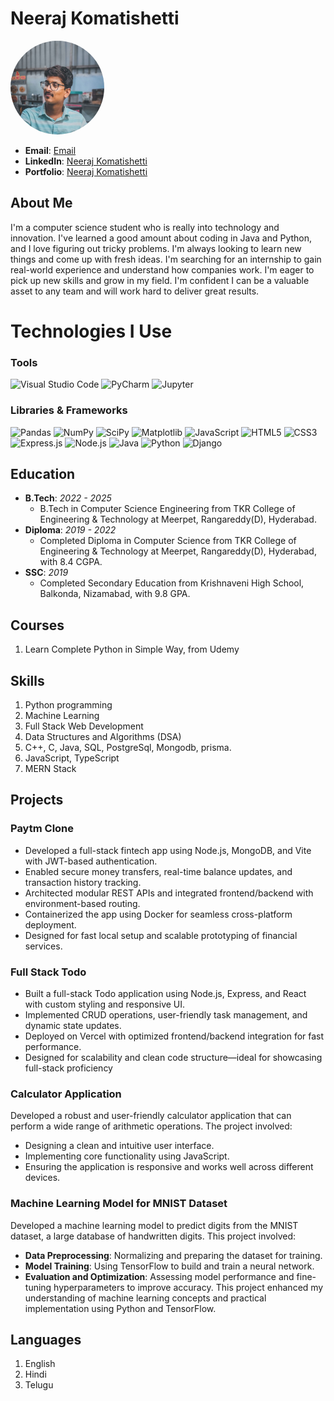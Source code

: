 # Neeraj Komatishetti

<link rel="stylesheet" href="https://cdnjs.cloudflare.com/ajax/libs/font-awesome/6.0.0-beta3/css/all.min.css">

<img src = "profile_pictures/profile_picture.jpg" alt = "Profile Picture" style ="width:150px; height:150px; border-radius:50%;" >

- **Email**: [Email](mailto:neerajkomatishetti@gmail.com)
- **LinkedIn**: [Neeraj Komatishetti](https://www.linkedin.com/in/neeraj-komatishetti-639ab32a8)
- **Portfolio**: [Neeraj Komatishetti](https:/portfolio-phi-red-81.vercel.app)
## About Me

I'm a computer science student who is really into technology and innovation. I've learned a good amount about coding in Java and Python, and I love figuring out tricky problems. I'm always looking to learn new things and come up with fresh ideas. I'm searching for an internship to gain real-world experience and understand how companies work. I'm eager to pick up new skills and grow in my field. I'm confident I can be a valuable asset to any team and will work hard to deliver great results.

# Technologies I Use

### Tools
<div class = "tools">
<img src="https://img.shields.io/badge/Visual_Studio_Code-007ACC?style=for-the-badge&logo=visual-studio-code&logoColor=white" class="icon" alt="Visual Studio Code">
<img src="https://img.shields.io/badge/PyCharm-000000?style=for-the-badge&logo=pycharm&logoColor=white" class="icon" alt="PyCharm">
<img src="https://img.shields.io/badge/Jupyter-F37626?style=for-the-badge&logo=Jupyter&logoColor=white" class="icon" alt="Jupyter">
</div>

### Libraries & Frameworks
<div class = "tools">
<img src="https://img.shields.io/badge/Pandas-150458?style=for-the-badge&logo=pandas&logoColor=white" class="icon" alt="Pandas">
<img src="https://img.shields.io/badge/NumPy-013243?style=for-the-badge&logo=numpy&logoColor=white" class="icon" alt="NumPy">
<img src="https://img.shields.io/badge/SciPy-8CAAE6?style=for-the-badge&logo=scipy&logoColor=white" class="icon" alt="SciPy">
<img src="https://img.shields.io/badge/Matplotlib-11557C?style=for-the-badge&logo=matplotlib&logoColor=white" class="icon" alt="Matplotlib">
<img src="https://img.shields.io/badge/JavaScript-F7DF1E?style=for-the-badge&logo=javascript&logoColor=black" class="icon" alt="JavaScript">
<img src="https://img.shields.io/badge/HTML5-E34F26?style=for-the-badge&logo=html5&logoColor=white" class="icon" alt="HTML5">
<img src="https://img.shields.io/badge/CSS3-1572B6?style=for-the-badge&logo=css3&logoColor=white" class="icon" alt="CSS3">
<img src="https://img.shields.io/badge/Express.js-000000?style=for-the-badge&logo=express&logoColor=white" alt="Express.js">
<img src="https://img.shields.io/badge/Node.js-339933?style=for-the-badge&logo=nodedotjs&logoColor=white" alt="Node.js">
<img src="https://img.shields.io/badge/Java-007396?style=for-the-badge&logo=java&logoColor=white" class="icon" alt="Java">
<img src="https://img.shields.io/badge/Python-3776AB?style=for-the-badge&logo=python&logoColor=white" class="icon" alt="Python">
<img src="https://img.shields.io/badge/Django-092E20?style=for-the-badge&logo=django&logoColor=white" class="icon" alt="Django">
</div>

## Education

- **B.Tech**: *2022 - 2025*
  - B.Tech in Computer Science Engineering from TKR College of Engineering & Technology at Meerpet, Rangareddy(D), Hyderabad.
- **Diploma**: *2019 - 2022*
  - Completed Diploma in Computer Science from TKR College of Engineering & Technology at Meerpet, Rangareddy(D), Hyderabad, with 8.4 CGPA.
- **SSC**: *2019*
  - Completed Secondary Education from Krishnaveni High School, Balkonda, Nizamabad, with 9.8 GPA.

## Courses

1. Learn Complete Python in Simple Way, from Udemy

## Skills

1. Python programming
2. Machine Learning
3. Full Stack Web Development
4. Data Structures and Algorithms (DSA)
5. C++, C, Java, SQL, PostgreSql, Mongodb, prisma.
6. JavaScript, TypeScript
7. MERN Stack

## Projects

### Paytm Clone
- Developed a full-stack fintech app using Node.js, MongoDB, and Vite with JWT-based authentication.
- Enabled secure money transfers, real-time balance updates, and transaction history tracking.
- Architected modular REST APIs and integrated frontend/backend with environment-based routing.
- Containerized the app using Docker for seamless cross-platform deployment.
- Designed for fast local setup and scalable prototyping of financial services.

### Full Stack Todo
- Built a full-stack Todo application using Node.js, Express, and React with custom styling and responsive UI.
- Implemented CRUD operations, user-friendly task management, and dynamic state updates.
- Deployed on Vercel with optimized frontend/backend integration for fast performance.
- Designed for scalability and clean code structure—ideal for showcasing full-stack proficiency

### Calculator Application
Developed a robust and user-friendly calculator application that can perform a wide range of arithmetic operations. The project involved:
- Designing a clean and intuitive user interface.
- Implementing core functionality using JavaScript.
- Ensuring the application is responsive and works well across different devices.


### Machine Learning Model for MNIST Dataset
Developed a machine learning model to predict digits from the MNIST dataset, a large database of handwritten digits. This project involved:
- **Data Preprocessing**: Normalizing and preparing the dataset for training.
- **Model Training**: Using TensorFlow to build and train a neural network.
- **Evaluation and Optimization**: Assessing model performance and fine-tuning hyperparameters to improve accuracy.
This project enhanced my understanding of machine learning concepts and practical implementation using Python and TensorFlow.

## Languages

1. English
2. Hindi
3. Telugu
